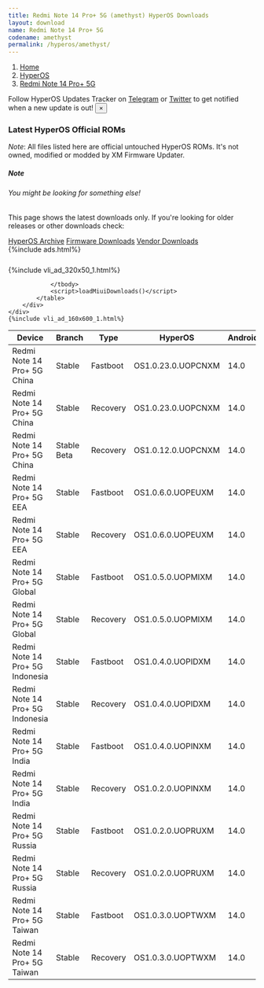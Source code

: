```yaml
---
title: Redmi Note 14 Pro+ 5G (amethyst) HyperOS Downloads
layout: download
name: Redmi Note 14 Pro+ 5G
codename: amethyst
permalink: /hyperos/amethyst/
---
```

<nav aria-label="breadcrumb">
    <ol class="breadcrumb">
        <li class="breadcrumb-item"><a href="/">Home</a></li>
        <li class="breadcrumb-item"><a href="/hyperos/">HyperOS</a></li>
        <li class="breadcrumb-item active" aria-current="page"><a href="/hyperos/amethyst/">Redmi Note 14 Pro+ 5G</a></li>
    </ol>
</nav>
<div class="alert alert-primary alert-dismissible fade show" role="alert">
    Follow HyperOS Updates Tracker on <a href="https://t.me/MIUIUpdatesTracker" class="alert-link">Telegram</a>
     or <a href="https://twitter.com/MiFwUpdater" class="alert-link">Twitter</a> to get notified when a new update is out!
    <button type="button" class="close" data-dismiss="alert" aria-label="Close">
        <span aria-hidden="true">&times;</span>
    </button>
</div>

### Latest HyperOS Official ROMs
*Note*: All files listed here are official untouched HyperOS ROMs. It's not owned, modified or modded by XM Firmware Updater.
<div class="card">
  <div class="card-body">
    <h5 class="card-title">Note</h5>
    <h6 class="card-subtitle mb-2 text-muted">You might be looking for something else!</h6>
    <p class="card-text">This page shows the latest downloads only.
     If you're looking for older releases or other downloads check:</p>
    <a href="/archive/hyperos/amethyst/" class="card-link">HyperOS Archive</a>
    <a href="/firmware/amethyst/" class="card-link">Firmware Downloads</a>
    <a href="/vendor/amethyst/" class="card-link">Vendor Downloads</a>
  </div>
</div>
{%include ads.html%}
<div class="row justify-content-center">
    <div class="col-10">
        <div class="table-responsive-md" style="margin-top: 25px;">
            {%include vli_ad_320x50_1.html%}
            <table id="miui" class="display dt-responsive nowrap compact table table-striped table-hover table-sm">
                <thead class="thead-dark">
                    <tr>
                        <th data-ref="device">Device</th>
                        <th data-ref="branch">Branch</th>
                        <th data-ref="type">Type</th>
                        <th data-ref="miui">HyperOS</th>
                        <th data-ref="android">Android</th>
                        <th data-ref="size">Size</th>
                        <th data-ref="size">Date</th>
                        <th data-ref="link">Link</th>
                    </tr>
                </thead>
                <tbody>
                <tr><td>Redmi Note 14 Pro+ 5G China</td><td>Stable</td><td>Fastboot</td><td>OS1.0.23.0.UOPCNXM</td><td>14.0</td><td>7.6 GB</td><td>2024-12-10</td><td><a href="/hyperos/amethyst/stable/OS1.0.23.0.UOPCNXM/">Download</a></td></tr>
<tr><td>Redmi Note 14 Pro+ 5G China</td><td>Stable</td><td>Recovery</td><td>OS1.0.23.0.UOPCNXM</td><td>14.0</td><td>6.0 GB</td><td>2024-12-12</td><td><a href="/hyperos/amethyst/stable/OS1.0.23.0.UOPCNXM/">Download</a></td></tr>
<tr><td>Redmi Note 14 Pro+ 5G China</td><td>Stable Beta</td><td>Recovery</td><td>OS1.0.12.0.UOPCNXM</td><td>14.0</td><td>6.0 GB</td><td>2024-09-26</td><td><a href="/hyperos/amethyst/stable beta/OS1.0.12.0.UOPCNXM/">Download</a></td></tr>
<tr><td>Redmi Note 14 Pro+ 5G EEA</td><td>Stable</td><td>Fastboot</td><td>OS1.0.6.0.UOPEUXM</td><td>14.0</td><td>7.4 GB</td><td>2024-12-19</td><td><a href="/hyperos/amethyst/stable/OS1.0.6.0.UOPEUXM/">Download</a></td></tr>
<tr><td>Redmi Note 14 Pro+ 5G EEA</td><td>Stable</td><td>Recovery</td><td>OS1.0.6.0.UOPEUXM</td><td>14.0</td><td>5.4 GB</td><td>2025-01-06</td><td><a href="/hyperos/amethyst/stable/OS1.0.6.0.UOPEUXM/">Download</a></td></tr>
<tr><td>Redmi Note 14 Pro+ 5G Global</td><td>Stable</td><td>Fastboot</td><td>OS1.0.5.0.UOPMIXM</td><td>14.0</td><td>7.9 GB</td><td>2024-12-05</td><td><a href="/hyperos/amethyst/stable/OS1.0.5.0.UOPMIXM/">Download</a></td></tr>
<tr><td>Redmi Note 14 Pro+ 5G Global</td><td>Stable</td><td>Recovery</td><td>OS1.0.5.0.UOPMIXM</td><td>14.0</td><td>5.3 GB</td><td>2024-12-24</td><td><a href="/hyperos/amethyst/stable/OS1.0.5.0.UOPMIXM/">Download</a></td></tr>
<tr><td>Redmi Note 14 Pro+ 5G Indonesia</td><td>Stable</td><td>Fastboot</td><td>OS1.0.4.0.UOPIDXM</td><td>14.0</td><td>7.5 GB</td><td>2024-12-06</td><td><a href="/hyperos/amethyst/stable/OS1.0.4.0.UOPIDXM/">Download</a></td></tr>
<tr><td>Redmi Note 14 Pro+ 5G Indonesia</td><td>Stable</td><td>Recovery</td><td>OS1.0.4.0.UOPIDXM</td><td>14.0</td><td>5.3 GB</td><td>2024-12-24</td><td><a href="/hyperos/amethyst/stable/OS1.0.4.0.UOPIDXM/">Download</a></td></tr>
<tr><td>Redmi Note 14 Pro+ 5G India</td><td>Stable</td><td>Fastboot</td><td>OS1.0.4.0.UOPINXM</td><td>14.0</td><td>6.9 GB</td><td>2024-12-12</td><td><a href="/hyperos/amethyst/stable/OS1.0.4.0.UOPINXM/">Download</a></td></tr>
<tr><td>Redmi Note 14 Pro+ 5G India</td><td>Stable</td><td>Recovery</td><td>OS1.0.2.0.UOPINXM</td><td>14.0</td><td>5.2 GB</td><td>2024-12-21</td><td><a href="/hyperos/amethyst/stable/OS1.0.2.0.UOPINXM/">Download</a></td></tr>
<tr><td>Redmi Note 14 Pro+ 5G Russia</td><td>Stable</td><td>Fastboot</td><td>OS1.0.2.0.UOPRUXM</td><td>14.0</td><td>7.9 GB</td><td>2024-11-06</td><td><a href="/hyperos/amethyst/stable/OS1.0.2.0.UOPRUXM/">Download</a></td></tr>
<tr><td>Redmi Note 14 Pro+ 5G Russia</td><td>Stable</td><td>Recovery</td><td>OS1.0.2.0.UOPRUXM</td><td>14.0</td><td>5.2 GB</td><td>2024-12-24</td><td><a href="/hyperos/amethyst/stable/OS1.0.2.0.UOPRUXM/">Download</a></td></tr>
<tr><td>Redmi Note 14 Pro+ 5G Taiwan</td><td>Stable</td><td>Fastboot</td><td>OS1.0.3.0.UOPTWXM</td><td>14.0</td><td>6.9 GB</td><td>2024-12-06</td><td><a href="/hyperos/amethyst/stable/OS1.0.3.0.UOPTWXM/">Download</a></td></tr>
<tr><td>Redmi Note 14 Pro+ 5G Taiwan</td><td>Stable</td><td>Recovery</td><td>OS1.0.3.0.UOPTWXM</td><td>14.0</td><td>5.2 GB</td><td>2024-12-24</td><td><a href="/hyperos/amethyst/stable/OS1.0.3.0.UOPTWXM/">Download</a></td></tr>

                </tbody>
                <script>loadMiuiDownloads()</script>
            </table>
        </div>
    </div>
    {%include vli_ad_160x600_1.html%}
</div>
